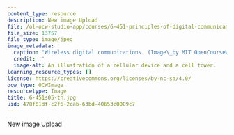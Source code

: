 ```yaml
---
content_type: resource
description: New image Upload
file: /ol-ocw-studio-app/courses/6-451-principles-of-digital-communication-ii-spring-2005/478f61dfc2f62cab63bd40653c0089c7_6-451s05-th.jpg
file_size: 13757
file_type: image/jpeg
image_metadata:
  caption: "Wireless digital communications. (Image\_by MIT OpenCourseWare.)"
  credit: ''
  image-alt: An illustration of a cellular device and a cell tower.
learning_resource_types: []
license: https://creativecommons.org/licenses/by-nc-sa/4.0/
ocw_type: OCWImage
resourcetype: Image
title: 6-451s05-th.jpg
uid: 478f61df-c2f6-2cab-63bd-40653c0089c7
---
```

New image Upload